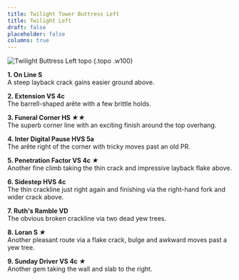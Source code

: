 ```yaml
---
title: Twilight Tower Buttress Left 
title: Twilight Left
draft: false
placeholder: false
columns: true
---
```



![Twilight Buttress Left topo](/img/north-wales/border-region/clwyd-limestone/TWLH.gif)
{.topo .w100}


**1. On Line S**  
A steep layback crack gains easier ground above.

**2. Extension VS 4c**  
The barrell-shaped arête with a few brittle holds.

**3. Funeral Corner HS *★★***  
The superb corner line with an exciting finish around the top overhang.

**4. Inter Digital Pause HVS 5a**  
The arête right of the corner with tricky moves past an old PR.

**5. Penetration Factor VS 4c *★***  
Another fine climb taking the thin crack and impressive layback flake above.

**6. Sidestep HVS 4c**  
The thin crackline just right again and finishing via the right-hand fork and wider crack above.

**7. Ruth's Ramble VD**  
The obvious broken crackline via two dead yew trees.

**8. Loran S *★***  
Another pleasant route via a flake crack, bulge and awkward moves past a yew tree.

**9. Sunday Driver VS 4c *★***  
Another gem taking the wall and slab to the right.
